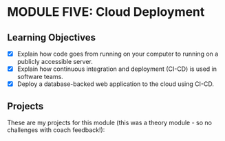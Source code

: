 # MODULE FIVE: Cloud Deployment

## Learning Objectives

- [x] Explain how code goes from running on your computer to running on a publicly accessible server.
- [x] Explain how continuous integration and deployment (CI-CD) is used in software teams.
- [x] Deploy a database-backed web application to the cloud using CI-CD.

## Projects
These are my projects for this module (this was a theory module - so no challenges with coach feedback!):
